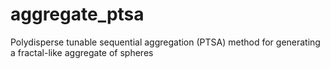# aggregate_ptsa
Polydisperse tunable sequential aggregation (PTSA) method for generating a fractal-like aggregate of spheres
